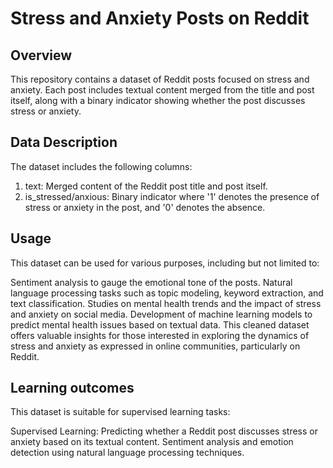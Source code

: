 # Stress and Anxiety Posts on Reddit
## Overview
This repository contains a dataset of Reddit posts focused on stress and anxiety. 
Each post includes textual content merged from the title and post itself, along with a binary indicator showing whether the post discusses stress or anxiety.

## Data Description
The dataset includes the following columns:

1. text: Merged content of the Reddit post title and post itself.
2. is_stressed/anxious: Binary indicator where '1' denotes the presence of stress or anxiety in the post, and '0' denotes the absence.

## Usage
This dataset can be used for various purposes, including but not limited to:

Sentiment analysis to gauge the emotional tone of the posts.
Natural language processing tasks such as topic modeling, keyword extraction, and text classification.
Studies on mental health trends and the impact of stress and anxiety on social media.
Development of machine learning models to predict mental health issues based on textual data.
This cleaned dataset offers valuable insights for those interested in exploring the dynamics of stress and anxiety as expressed in online communities, particularly on Reddit.

## Learning outcomes
This dataset is suitable for supervised learning tasks:

Supervised Learning:
Predicting whether a Reddit post discusses stress or anxiety based on its textual content.
Sentiment analysis and emotion detection using natural language processing techniques.

